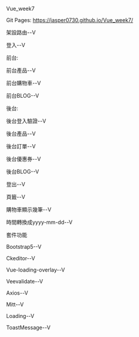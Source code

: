 Vue_week7

Git Pages: https://jasper0730.github.io/Vue_week7/

架設路由--V

登入--V

前台:

前台產品--V

前台購物車--V

前台BLOG--V

後台:

後台登入驗證--V

後台產品--V

後台訂單--V

後台優惠券--V

後台BLOG--V

登出--V

頁籤--V

購物車顯示幾筆--V

時間轉換成yyyy-mm-dd--V

套件功能

Bootstrap5--V

Ckeditor--V

Vue-loading-overlay--V

Veevalidate--V

Axios--V

Mitt--V

Loading--V

ToastMessage--V
